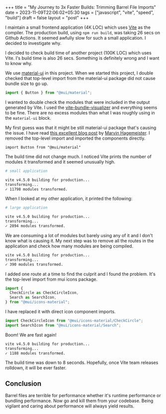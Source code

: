+++
title = "My Journey to 3x Faster Builds: Trimming Barrel File Imports"
date = 2023-11-09T22:06:02+05:30
tags = ["javascript", "vite", "speed", "build"]
draft = false
layout = "post"
+++

I maintain a small frontend application (4K LOC) which uses [Vite](https://vitejs.dev/) as the compiler. The production build, using
`npm run build`, was taking 26 secs on Github Actions. It seemed awfully slow for such a small application. I decided to investigate
why.

<!--more-->

I decided to check build time of another project (100K LOC) which uses Vite. I's build time is also 26 secs. Something is definitely
wrong and I want to know why.

We use [material-ui](https://mui.com/) in this project. When we started this project, I double checked that top-level import from
the material-ui package did not cause bundle size to go up.

```js
import { Button } from "@mui/material";
```

I wanted to double check the modules that were included in the output generated by Vite. I used the
[vite-bundle-visualizer](https://www.npmjs.com/package/vite-bundle-visualizer) and everything seems to be fine. There are no
excess modules than what I was roughly using in the `material-ui` block.

My first guess was that it might be still material-ui package that's causing the issue. I have read
[this excellent blog post](https://marvinh.dev/blog/speeding-up-javascript-ecosystem-part-7/) by
[Marvin Hagemeister](https://twitter.com/marvinhagemeist). I removed the top-level import and imported the components directly.

```
import Button from "@mui/material"
```

The build time did not change much. I noticed Vite prints the number of modules it transformed and it seemed unusually high.

```sh
# small application

vite v4.5.0 building for production...
transforming...
✓ 11798 modules transformed.
```

When I looked at my other application, it printed the following:

```sh
# large application

vite v4.5.0 building for production...
transforming...
✓ 2894 modules transformed.
```

We are consuming a lot of modules but barely using any of it and I don't know what is causing it. My next step was to remove all
the routes in the application and check how many modules are being compiled.

```sh
vite v4.5.0 building for production...
transforming...
✓ 390 modules transformed.
```

I added one route at a time to find the culprit and I found the problem. It's the top-level import from mui icons package.

```js
import {
  CheckCircle as CheckCircleIcon,
  Search as SearchIcon,
} from "@mui/icons-material";
```

I have replaced it with direct icon component imports.

```js
import CheckCircleIcon from "@mui/icons-material/CheckCircle";
import SearchIcon from "@mui/icons-material/Search";
```

Boom! We are fast again!

```sh
vite v4.5.0 building for production...
transforming...
✓ 1188 modules transformed.
```

The build time was down to 8 seconds. Hopefully, once Vite team releases rolldown, it will be ever faster.

## Conclusion

Barrel files are terrible for performance whether it's runtime performance or bundling performance. Now go
and kill them from your codebase. Being vigilant and caring about performance will always yield results.
